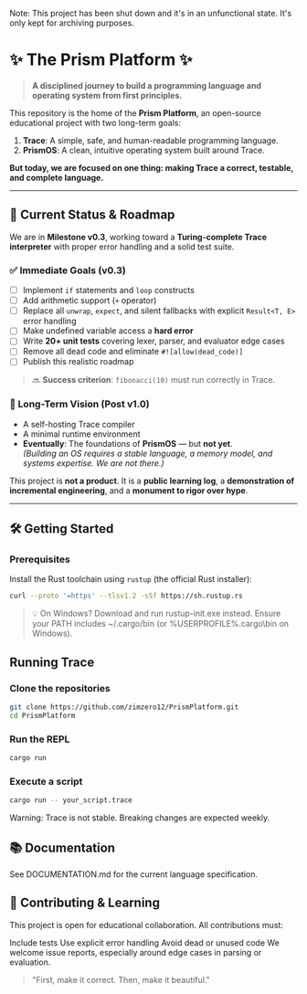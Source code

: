 Note: This project has been shut down and it's in an unfunctional state. It's only kept for archiving purposes.

# ✨ The Prism Platform ✨

> **A disciplined journey to build a programming language and operating system from first principles.**

This repository is the home of the **Prism Platform**, an open-source educational project with two long-term goals:

1. **Trace**: A simple, safe, and human-readable programming language.
2. **PrismOS**: A clean, intuitive operating system built around Trace.

**But today, we are focused on one thing: making Trace a correct, testable, and complete language.**

---

## 🎯 Current Status & Roadmap

We are in **Milestone v0.3**, working toward a **Turing-complete Trace interpreter** with proper error handling and a solid test suite.

### ✅ Immediate Goals (v0.3)
- [ ] Implement `if` statements and `loop` constructs  
- [ ] Add arithmetic support (`+` operator)  
- [ ] Replace all `unwrap`, `expect`, and silent fallbacks with explicit `Result<T, E>` error handling  
- [ ] Make undefined variable access a **hard error**  
- [ ] Write **20+ unit tests** covering lexer, parser, and evaluator edge cases  
- [ ] Remove all dead code and eliminate `#![allow(dead_code)]`  
- [ ] Publish this realistic roadmap  

> 🔜 **Success criterion**: `fibonacci(10)` must run correctly in Trace.

### 🌌 Long-Term Vision (Post v1.0)
- A self-hosting Trace compiler  
- A minimal runtime environment  
- **Eventually**: The foundations of **PrismOS** — but **not yet**.  
  *(Building an OS requires a stable language, a memory model, and systems expertise. We are not there.)*

This project is **not a product**. It is a **public learning log**, a **demonstration of incremental engineering**, and a **monument to rigor over hype**.

---

## 🛠️ Getting Started

### Prerequisites
Install the Rust toolchain using `rustup` (the official Rust installer):

```sh
curl --proto '=https' --tlsv1.2 -sSf https://sh.rustup.rs
```

> 💡 On Windows? Download and run rustup-init.exe instead.
Ensure your PATH includes ~/.cargo/bin (or %USERPROFILE%\.cargo\bin on Windows).

## Running Trace

### Clone the repositories
```sh
git clone https://github.com/zimzero12/PrismPlatform.git
cd PrismPlatform
```

### Run the REPL
```sh
cargo run
```

### Execute a script
```sh
cargo run -- your_script.trace
```

Warning: Trace is not stable. Breaking changes are expected weekly. 

## 📚 Documentation
See DOCUMENTATION.md for the current language specification.

## 🤝 Contributing & Learning
This project is open for educational collaboration. All contributions must:

Include tests
Use explicit error handling
Avoid dead or unused code
We welcome issue reports, especially around edge cases in parsing or evaluation.

> "First, make it correct. Then, make it beautiful." 
